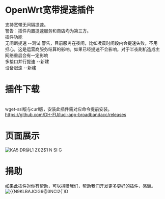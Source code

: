 # OpenWrt宽带提速插件
支持宽带无间隔提速。
<br/>警告：插件内置提速服务和商店均为第三方。
<br/>插件功能
<br/>无间断提速 --测试 警告，目前服务在夜间，比如凌晨时间段内会提速失败，不用担心，这是运营商服务结算的影响。如果已经提速不会影响，对于半夜刷机造成主网络重启会有一定影响
<br/>多接口并行提速 --新建
<br/>设备限速 --新建
# 插件下载
<br/>wget-ssl版与curl版，安装此插件需对应命令提前安装。
<br/>https://github.com/DH-FU/luci-app-broadbandacc/releases
# 页面展示
![KA5 DR@L1 Z))2$1 N SI G](https://user-images.githubusercontent.com/76506087/218954542-9d2ea662-ed96-44f4-a70e-5fd11b52bdfa.png)
# 捐助
如果此插件对你有帮助，可以捐赠我们，帮助我们开发更多更好的插件，感谢。
![{{N9KLBAJCIG6@3NCI2{`)D](https://user-images.githubusercontent.com/76506087/219942308-5d618747-f222-4871-8fba-754f50cb07e1.png)
